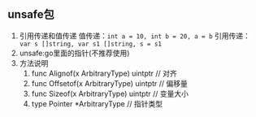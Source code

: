 ## unsafe包
1. 引用传递和值传递
值传递：``int a = 10, int b = 20, a = b``
引用传递：`` var s []string, var s1 []string, s = s1``
2. unsafe:go里面的指针(不推荐使用)
3. 方法说明
    1. func Alignof(x ArbitraryType) uintptr    // 对齐
    2. func Offsetof(x ArbitraryType) uintptr   // 偏移量
    3. func Sizeof(x ArbitraryType) uintptr     // 变量大小
    4. type Pointer *ArbitraryType      // 指针类型
